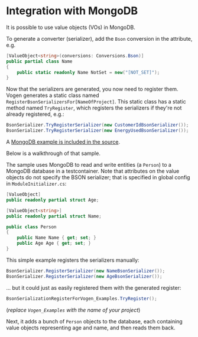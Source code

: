 # Integration with MongoDB

It is possible to use value objects (VOs) in MongoDB.

To generate a converter (serializer), add the `Bson` conversion in the attribute, e.g.

```c#
[ValueObject<string>(conversions: Conversions.Bson)]
public partial class Name
{
    public static readonly Name NotSet = new("[NOT_SET]");
}
```

Now that the serializers are generated, you now need to register them.
Vogen generates a static class named `RegisterBsonSerializersFor[NameOfProject]`.
This static class has a static method named `TryRegister`, which registers the serializers if they're not already registered, e.g.: 

```C#
BsonSerializer.TryRegisterSerializer(new CustomerIdBsonSerializer());
BsonSerializer.TryRegisterSerializer(new EnergyUsedBsonSerializer());
```
A [MongoDB example is included in the source](https://github.com/SteveDunn/Vogen/tree/main/samples/Vogen.Examples/SerializationAndConversion/MongoScenario).

Below is a walkthrough of that sample.

The sample uses MongoDB to read and write entities (a `Person`) to a MongoDB database in a testcontainer.
Note that attributes on the value objects do not specify the BSON serializer; that is specified in global config in `ModuleInitializer.cs`:

```c#
[ValueObject]
public readonly partial struct Age;

[ValueObject<string>]
public readonly partial struct Name;

public class Person
{
    public Name Name { get; set; }
    public Age Age { get; set; }
}
```

This simple example registers the serializers manually:
```C#
BsonSerializer.RegisterSerializer(new NameBsonSerializer());
BsonSerializer.RegisterSerializer(new AgeBsonSerializer());
```

… but it could just as easily registered them with the generated register:
```C#
BsonSerializationRegisterForVogen_Examples.TryRegister();
```

(_replace `Vogen_Examples` with the name of *your* project_)

Next, it adds a bunch of `Person` objects to the database, each containing value objects representing age and name, and then reads them back.